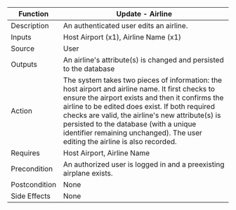 | Function | Update - Airline |
| --------------- | --------------- |
| Description | An authenticated user edits an airline. |
| Inputs | Host Airport (x1), Airline Name (x1) |
| Source | User |
| Outputs | An airline's attribute(s) is changed and persisted to the database |
| Action | The system takes two pieces of information: the host airport and airline name. It first checks to ensure the airport exists and then it confirms the airline to be edited does exist. If both required checks are valid, the airline's new attribute(s) is persisted to the database (with a unique identifier remaining unchanged). The user editing the airline is also recorded. |
| Requires | Host Airport, Airline Name |
| Precondition | An authorized user is logged in and a preexisting airplane exists. |
| Postcondition | None |
| Side Effects | None |